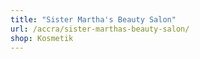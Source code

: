 ```yaml
---
title: "Sister Martha's Beauty Salon"
url: /accra/sister-marthas-beauty-salon/
shop: Kosmetik
---
```

